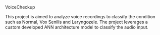 VoiceCheckup 

This project is aimed to analyze voice recordings to classify the condition such as Normal, Vox Senilis and Laryngozele. 
The project leverages a custom developed ANN architecture model to classify the audio input.
